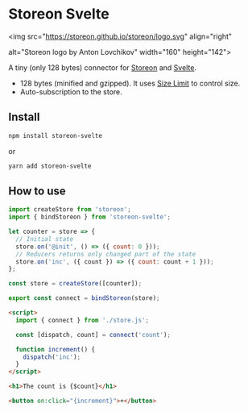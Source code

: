 # Storeon Svelte

<img src="https://storeon.github.io/storeon/logo.svg" align="right"

alt="Storeon logo by Anton Lovchikov" width="160" height="142">

A tiny (only 128 bytes) connector for [Storeon] and [Svelte].

- 128 bytes (minified and gzipped). It uses [Size Limit] to control size.
- Auto-subscription to the store.

[storeon]: https://github.com/storeon/storeon
[svelte]: https://github.com/sveltejs/svelte
[size limit]: https://github.com/ai/size-limit

## Install

```sh
npm install storeon-svelte
```

or

```sh
yarn add storeon-svelte
```

## How to use

```javascript
import createStore from 'storeon';
import { bindStoreon } from 'storeon-svelte';

let counter = store => {
  // Initial state
  store.on('@init', () => ({ count: 0 }));
  // Reducers returns only changed part of the state
  store.on('inc', ({ count }) => ({ count: count + 1 }));
};

const store = createStore([counter]);

export const connect = bindStoreon(store);
```

```html
<script>
  import { connect } from './store.js';

  const [dispatch, count] = connect('count');

  function increment() {
    dispatch('inc');
  }
</script>

<h1>The count is {$count}</h1>

<button on:click="{increment}">+</button>
```
